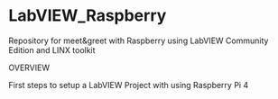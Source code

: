 # LabVIEW_Raspberry
Repository for meet&amp;greet with Raspberry using LabVIEW Community Edition and LINX toolkit

OVERVIEW

First steps to setup a LabVIEW Project with using Raspberry Pi 4
